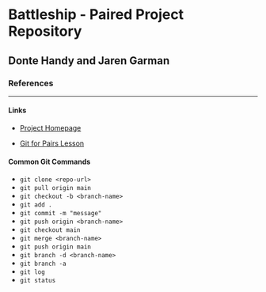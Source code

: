 # Battleship - Paired Project Repository

## Donte Handy and Jaren Garman

### References

---

#### Links

- [Project Homepage](https://curriculum.turing.edu/module1/projects/battleship/)

- [Git for Pairs Lesson](https://curriculum.turing.edu/module1/lessons/git_for_pairs)

#### Common Git Commands

- `git clone <repo-url>`
- `git pull origin main`
- `git checkout -b <branch-name>`
- `git add .`
- `git commit -m "message"`
- `git push origin <branch-name>`
- `git checkout main`
- `git merge <branch-name>`
- `git push origin main`
- `git branch -d <branch-name>`
- `git branch -a`
- `git log`
- `git status`

